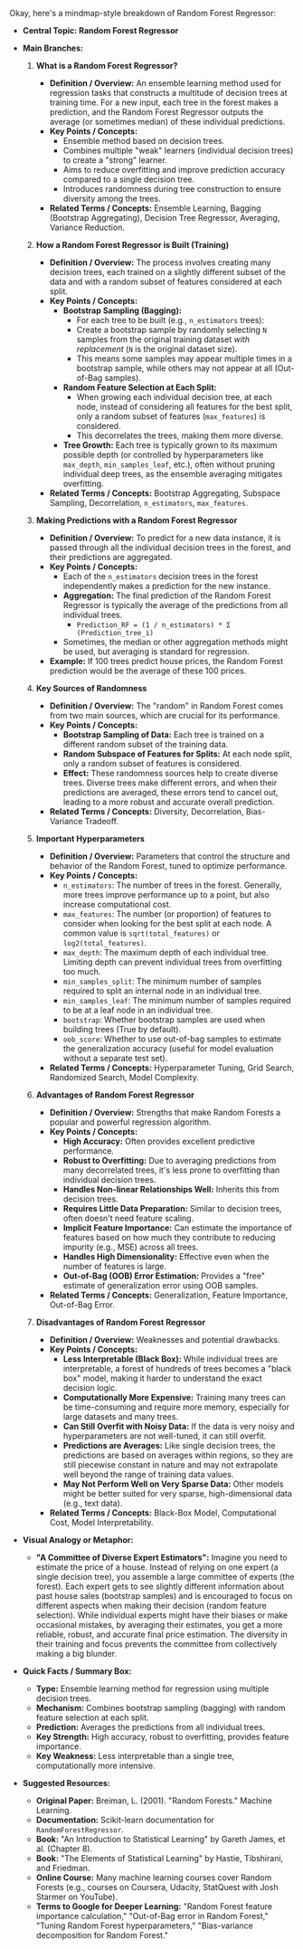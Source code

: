 Okay, here's a mindmap-style breakdown of Random Forest Regressor:

*   **Central Topic: Random Forest Regressor**

*   **Main Branches:**

    1.  **What is a Random Forest Regressor?**
        *   **Definition / Overview:** An ensemble learning method used for regression tasks that constructs a multitude of decision trees at training time. For a new input, each tree in the forest makes a prediction, and the Random Forest Regressor outputs the average (or sometimes median) of these individual predictions.
        *   **Key Points / Concepts:**
            *   Ensemble method based on decision trees.
            *   Combines multiple "weak" learners (individual decision trees) to create a "strong" learner.
            *   Aims to reduce overfitting and improve prediction accuracy compared to a single decision tree.
            *   Introduces randomness during tree construction to ensure diversity among the trees.
        *   **Related Terms / Concepts:** Ensemble Learning, Bagging (Bootstrap Aggregating), Decision Tree Regressor, Averaging, Variance Reduction.

    2.  **How a Random Forest Regressor is Built (Training)**
        *   **Definition / Overview:** The process involves creating many decision trees, each trained on a slightly different subset of the data and with a random subset of features considered at each split.
        *   **Key Points / Concepts:**
            *   **Bootstrap Sampling (Bagging):**
                *   For each tree to be built (e.g., `n_estimators` trees):
                *   Create a bootstrap sample by randomly selecting `N` samples from the original training dataset *with replacement* (`N` is the original dataset size).
                *   This means some samples may appear multiple times in a bootstrap sample, while others may not appear at all (Out-of-Bag samples).
            *   **Random Feature Selection at Each Split:**
                *   When growing each individual decision tree, at each node, instead of considering all features for the best split, only a random subset of features (`max_features`) is considered.
                *   This decorrelates the trees, making them more diverse.
            *   **Tree Growth:** Each tree is typically grown to its maximum possible depth (or controlled by hyperparameters like `max_depth`, `min_samples_leaf`, etc.), often without pruning individual deep trees, as the ensemble averaging mitigates overfitting.
        *   **Related Terms / Concepts:** Bootstrap Aggregating, Subspace Sampling, Decorrelation, `n_estimators`, `max_features`.

    3.  **Making Predictions with a Random Forest Regressor**
        *   **Definition / Overview:** To predict for a new data instance, it is passed through all the individual decision trees in the forest, and their predictions are aggregated.
        *   **Key Points / Concepts:**
            *   Each of the `n_estimators` decision trees in the forest independently makes a prediction for the new instance.
            *   **Aggregation:** The final prediction of the Random Forest Regressor is typically the average of the predictions from all individual trees.
                *   `Prediction_RF = (1 / n_estimators) * Σ (Prediction_tree_i)`
            *   Sometimes, the median or other aggregation methods might be used, but averaging is standard for regression.
        *   **Example:** If 100 trees predict house prices, the Random Forest prediction would be the average of these 100 prices.

    4.  **Key Sources of Randomness**
        *   **Definition / Overview:** The "random" in Random Forest comes from two main sources, which are crucial for its performance.
        *   **Key Points / Concepts:**
            *   **Bootstrap Sampling of Data:** Each tree is trained on a different random subset of the training data.
            *   **Random Subspace of Features for Splits:** At each node split, only a random subset of features is considered.
            *   **Effect:** These randomness sources help to create diverse trees. Diverse trees make different errors, and when their predictions are averaged, these errors tend to cancel out, leading to a more robust and accurate overall prediction.
        *   **Related Terms / Concepts:** Diversity, Decorrelation, Bias-Variance Tradeoff.

    5.  **Important Hyperparameters**
        *   **Definition / Overview:** Parameters that control the structure and behavior of the Random Forest, tuned to optimize performance.
        *   **Key Points / Concepts:**
            *   `n_estimators`: The number of trees in the forest. Generally, more trees improve performance up to a point, but also increase computational cost.
            *   `max_features`: The number (or proportion) of features to consider when looking for the best split at each node. A common value is `sqrt(total_features)` or `log2(total_features)`.
            *   `max_depth`: The maximum depth of each individual tree. Limiting depth can prevent individual trees from overfitting too much.
            *   `min_samples_split`: The minimum number of samples required to split an internal node in an individual tree.
            *   `min_samples_leaf`: The minimum number of samples required to be at a leaf node in an individual tree.
            *   `bootstrap`: Whether bootstrap samples are used when building trees (True by default).
            *   `oob_score`: Whether to use out-of-bag samples to estimate the generalization accuracy (useful for model evaluation without a separate test set).
        *   **Related Terms / Concepts:** Hyperparameter Tuning, Grid Search, Randomized Search, Model Complexity.

    6.  **Advantages of Random Forest Regressor**
        *   **Definition / Overview:** Strengths that make Random Forests a popular and powerful regression algorithm.
        *   **Key Points / Concepts:**
            *   **High Accuracy:** Often provides excellent predictive performance.
            *   **Robust to Overfitting:** Due to averaging predictions from many decorrelated trees, it's less prone to overfitting than individual decision trees.
            *   **Handles Non-linear Relationships Well:** Inherits this from decision trees.
            *   **Requires Little Data Preparation:** Similar to decision trees, often doesn't need feature scaling.
            *   **Implicit Feature Importance:** Can estimate the importance of features based on how much they contribute to reducing impurity (e.g., MSE) across all trees.
            *   **Handles High Dimensionality:** Effective even when the number of features is large.
            *   **Out-of-Bag (OOB) Error Estimation:** Provides a "free" estimate of generalization error using OOB samples.
        *   **Related Terms / Concepts:** Generalization, Feature Importance, Out-of-Bag Error.

    7.  **Disadvantages of Random Forest Regressor**
        *   **Definition / Overview:** Weaknesses and potential drawbacks.
        *   **Key Points / Concepts:**
            *   **Less Interpretable (Black Box):** While individual trees are interpretable, a forest of hundreds of trees becomes a "black box" model, making it harder to understand the exact decision logic.
            *   **Computationally More Expensive:** Training many trees can be time-consuming and require more memory, especially for large datasets and many trees.
            *   **Can Still Overfit with Noisy Data:** If the data is very noisy and hyperparameters are not well-tuned, it can still overfit.
            *   **Predictions are Averages:** Like single decision trees, the predictions are based on averages within regions, so they are still piecewise constant in nature and may not extrapolate well beyond the range of training data values.
            *   **May Not Perform Well on Very Sparse Data:** Other models might be better suited for very sparse, high-dimensional data (e.g., text data).
        *   **Related Terms / Concepts:** Black-Box Model, Computational Cost, Model Interpretability.

*   **Visual Analogy or Metaphor:**
    *   **"A Committee of Diverse Expert Estimators":** Imagine you need to estimate the price of a house. Instead of relying on one expert (a single decision tree), you assemble a large committee of experts (the forest). Each expert gets to see slightly different information about past house sales (bootstrap samples) and is encouraged to focus on different aspects when making their decision (random feature selection). While individual experts might have their biases or make occasional mistakes, by averaging their estimates, you get a more reliable, robust, and accurate final price estimation. The diversity in their training and focus prevents the committee from collectively making a big blunder.

*   **Quick Facts / Summary Box:**
    *   **Type:** Ensemble learning method for regression using multiple decision trees.
    *   **Mechanism:** Combines bootstrap sampling (bagging) with random feature selection at each split.
    *   **Prediction:** Averages the predictions from all individual trees.
    *   **Key Strength:** High accuracy, robust to overfitting, provides feature importance.
    *   **Key Weakness:** Less interpretable than a single tree, computationally more intensive.

*   **Suggested Resources:**
    *   **Original Paper:** Breiman, L. (2001). "Random Forests." Machine Learning.
    *   **Documentation:** Scikit-learn documentation for `RandomForestRegressor`.
    *   **Book:** "An Introduction to Statistical Learning" by Gareth James, et al. (Chapter 8).
    *   **Book:** "The Elements of Statistical Learning" by Hastie, Tibshirani, and Friedman.
    *   **Online Course:** Many machine learning courses cover Random Forests (e.g., courses on Coursera, Udacity, StatQuest with Josh Starmer on YouTube).
    *   **Terms to Google for Deeper Learning:** "Random Forest feature importance calculation," "Out-of-Bag error in Random Forest," "Tuning Random Forest hyperparameters," "Bias-variance decomposition for Random Forest."